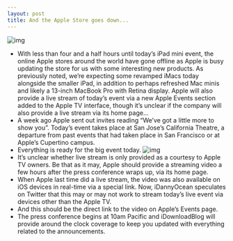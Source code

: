```yaml
---
layout: post
title: And the Apple Store goes down...
---
```

![img](http://media.idownloadblog.com/wp-content/uploads/2012/06/Apple-Store-offline.png)
* With less than four and a half hours until today’s iPad mini event, the online Apple stores around the world have gone offline as Apple is busy updating the store for us with some interesting new products. As previously noted, we’re expecting some revamped iMacs today alongside the smaller iPad, in addition to perhaps refreshed Mac minis and likely a 13-inch MacBook Pro with Retina display. Apple will also provide a live stream of today’s event via a new Apple Events section added to the Apple TV interface, though it’s unclear if the company will also provide a live stream via its home page…
* A week ago Apple sent out invites reading “We’ve got a little more to show you”. Today’s event takes place at San Jose’s California Theatre, a departure from past events that had taken place in San Francisco or at Apple’s Cupertino campus.
* Everything is ready for the big event today.
![img](http://media.idownloadblog.com/wp-content/uploads/2012/10/californiatheatre5-e1350891797631.jpg)
* It’s unclear whether live stream is only provided as a courtesy to Apple TV owners. Be that as it may, Apple should provide a streaming video a few hours after the press conference wraps up, via its home page.
* When Apple last time did a live stream, the video was also available on iOS devices in real-time via a special link. Now, iDannyOcean speculates on Twitter that this may or may not work to stream today’s live event via devices other than the Apple TV.
* And this should be the direct link to the video on Apple’s Events page.
* The press conference begins at 10am Pacific and iDownloadBlog will provide around the clock coverage to keep you updated with everything related to the announcements.

